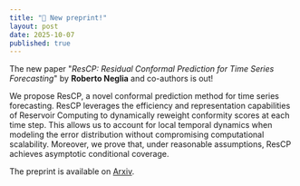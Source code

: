 ```yaml
---
title: "📢 New preprint!"
layout: post
date: 2025-10-07
published: true
---
```


The new paper "*ResCP: Residual Conformal Prediction for Time Series Forecasting*" by **Roberto Neglia** and co-authors is out!

<!--more-->

We propose ResCP, a novel conformal prediction method for time series forecasting. ResCP leverages the efficiency and representation capabilities of Reservoir Computing to dynamically reweight conformity scores at each time step. This allows us to account for local temporal dynamics when modeling the error distribution without compromising computational scalability. Moreover, we prove that, under reasonable assumptions, ResCP achieves asymptotic conditional coverage.

The preprint is available on [Arxiv](https://arxiv.org/abs/???).